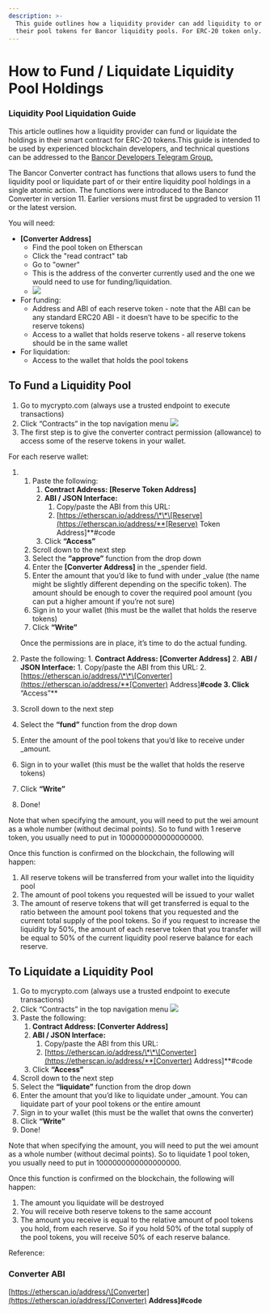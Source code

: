 ```yaml
---
description: >-
  This guide outlines how a liquidity provider can add liquidity to or liquidate
  their pool tokens for Bancor liquidity pools. For ERC-20 token only.
---
```


# How to Fund / Liquidate Liquidity Pool Holdings

### Liquidity Pool Liquidation Guide

This article outlines how a liquidity provider can fund or liquidate the holdings in their smart contract for ERC-20 tokens.This guide is intended to be used by experienced blockchain developers, and technical questions can be addressed to the [Bancor Developers Telegram Group.](https://t.me/BancorDevelopers)

The Bancor Converter contract has functions that allows users to fund the liquidity pool or liquidate part of or their entire liquidity pool holdings in a single atomic action. The functions were introduced to the Bancor Converter in version 11. Earlier versions must first be upgraded to version 11 or the latest version.

You will need:

* **\[Converter Address\]**
  * Find the pool token on Etherscan
  * Click the "read contract" tab
  * Go to "owner" 
  * This is the address of the converter currently used and the one we would need to use for funding/liquidation.
  * ![](https://lh5.googleusercontent.com/hERKC-Fbvw2-mrpaZKKBpfKNM3QNaymOCyVwhSzaBIp4BFjkcJoVL0FyVwuLXifqaRFki_gG_f9lpjGPt61AEbTNbHmkku5mlxS_4ZeayomXWjikKw4Lp9gb7BMo7z6BjS-upgoh)
* For funding:
  * Address and ABI of each reserve token - note that the ABI can be any standard ERC20 ABI - it doesn’t have to be specific to the reserve tokens\)
  * Access to a wallet that holds reserve tokens - all reserve tokens should be in the same wallet 
* For liquidation:
  * Access to the wallet that holds the pool tokens

## **To Fund a Liquidity Pool**

1. Go to mycrypto.com \(always use a trusted endpoint to execute transactions\)
2. Click “Contracts” in the top navigation menu ![](https://lh6.googleusercontent.com/DNHNpW6CDvJXCc4BFNlCrxvAajm5JBSnvSq0EmEkwHws-wWnZbHxspv4IwVwPnQF9KiLOwuLXfANiqlbz5uKQkUl-av8eCgnAOot_RgawJitdaZepEzSITZbK3IOpE0YxYVBFoY8)
3. The first step is to give the converter contract permission \(allowance\) to access some of the reserve tokens in your wallet.

For each reserve wallet:

1. 1. Paste the following:
      1. **Contract Address: \[Reserve Token Address\]**
      2. **ABI / JSON Interface:** 
         1. Copy/paste the ABI from this URL:
         2. [https://etherscan.io/address/\*\*\[Reserve](https://etherscan.io/address/**[Reserve) Token Address\]\*\*\#code 
      3. Click **“Access”**
   2. Scroll down to the next step
   3. Select the **“approve”** function from the drop down
   4. Enter the **\[Converter Address\]** in the \_spender field.
   5. Enter the amount that you’d like to fund with under \_value \(the name might be slightly different depending on the specific token\). The amount should be enough to cover the required pool amount \(you can put a higher amount if you’re not sure\)
   6. Sign in to your wallet \(this must be the wallet that holds the reserve tokens\)
   7. Click **“Write”**

   Once the permissions are in place, it’s time to do the actual funding.
2. Paste the following: 1. **Contract Address: \[Converter Address\]** 2. **ABI / JSON Interface:** 1. Copy/paste the ABI from this URL: 2. [https://etherscan.io/address/\*\*\[Converter](https://etherscan.io/address/**[Converter) Address\]**\#code 3. Click** “Access”\*\*
3. Scroll down to the next step
4. Select the **“fund”** function from the drop down
5. Enter the amount of the pool tokens that you’d like to receive under \_amount.
6. Sign in to your wallet \(this must be the wallet that holds the reserve tokens\)
7. Click **“Write”**
8. Done!

Note that when specifying the amount, you will need to put the wei amount as a whole number \(without decimal points\). So to fund with 1 reserve token, you usually need to put in 1000000000000000000.

Once this function is confirmed on the blockchain, the following will happen:

1. All reserve tokens will be transferred from your wallet into the liquidity pool
2. The amount of pool tokens you requested will be issued to your wallet
3. The amount of reserve tokens that will get transferred is equal to the ratio between the amount pool tokens that you requested and the current total supply of the pool tokens. So if you request to increase the liquidity by 50%, the amount of each reserve token that you transfer will be equal to 50% of the current liquidity pool reserve balance for each reserve.

## **To Liquidate a Liquidity Pool**

1. Go to mycrypto.com \(always use a trusted endpoint to execute transactions\)
2. Click “Contracts” in the top navigation menu ![](https://lh6.googleusercontent.com/DNHNpW6CDvJXCc4BFNlCrxvAajm5JBSnvSq0EmEkwHws-wWnZbHxspv4IwVwPnQF9KiLOwuLXfANiqlbz5uKQkUl-av8eCgnAOot_RgawJitdaZepEzSITZbK3IOpE0YxYVBFoY8)
3. Paste the following:
   1. **Contract Address: \[Converter Address\]**
   2. **ABI / JSON Interface:** 
      1. Copy/paste the ABI from this URL:
      2. [https://etherscan.io/address/\*\*\[Converter](https://etherscan.io/address/**[Converter) Address\]\*\*\#code 
   3. Click **“Access”**
4. Scroll down to the next step
5. Select the **“liquidate”** function from the drop down
6. Enter the amount that you’d like to liquidate under \_amount. You can liquidate part of your pool tokens or the entire amount
7. Sign in to your wallet \(this must be the wallet that owns the converter\)
8. Click **“Write”**
9. Done!

Note that when specifying the amount, you will need to put the wei amount as a whole number \(without decimal points\). So to liquidate 1 pool token, you usually need to put in 1000000000000000000.

Once this function is confirmed on the blockchain, the following will happen:

1. The amount you liquidate will be destroyed
2. You will receive both reserve tokens to the same account
3. The amount you receive is equal to the relative amount of pool tokens you hold, from each reserve. So if you hold 50% of the total supply of the pool tokens, you will receive 50% of each reserve balance.

Reference:

### **Converter ABI**

[https://etherscan.io/address/\[Converter](https://etherscan.io/address/[Converter) **Address\]\#code**

